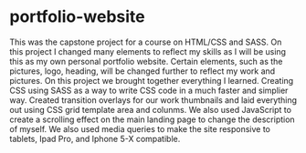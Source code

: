 # portfolio-website

This was the capstone project for a course on HTML/CSS and SASS. On this project I changed many elements to reflect my skills as I will be using this as my own personal portfolio website. Certain elements, such as the pictures, logo, heading, will be changed further to reflect my work and pictures. On this project we brought together everything I learned. Creating CSS using SASS as a way to write CSS code in a much faster and simplier way. Created transition overlays for our work thumbnails and laid everything out using CSS grid template area and colunms. We also used JavaScript to create a scrolling effect on the main landing page to change the description of myself. We also used media queries to make the site responsive to tablets, Ipad Pro, and Iphone 5-X compatible. 
